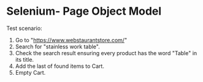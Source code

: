 # Selenium- Page Object Model

Test scenario:
1. Go to "https://www.webstaurantstore.com/"
2. Search for "stainless work table".
3. Check the search result ensuring every product has the word "Table" in its title.
4. Add the last of found items to Cart.
5. Empty Cart.
